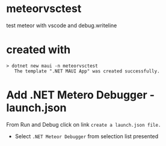 # meteorvsctest
test meteor with vscode and debug.writeline


# created with
```
> dotnet new maui -n meteorvsctest
   The template ".NET MAUI App" was created successfully.
```

# Add .NET Metero Debugger - launch.json

From Run and Debug click on link `create a launch.json file.`
   - Select `.NET Meteor Debugger` from selection list presented



